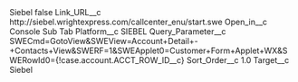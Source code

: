 <?xml version="1.0" encoding="UTF-8"?>
<CustomMetadata xmlns="http://soap.sforce.com/2006/04/metadata" xmlns:xsi="http://www.w3.org/2001/XMLSchema-instance" xmlns:xsd="http://www.w3.org/2001/XMLSchema">
    <label>Siebel</label>
    <protected>false</protected>
    <values>
        <field>Link_URL__c</field>
        <value xsi:type="xsd:string">http://siebel.wrightexpress.com/callcenter_enu/start.swe</value>
    </values>
    <values>
        <field>Open_in__c</field>
        <value xsi:type="xsd:string">Console Sub Tab</value>
    </values>
    <values>
        <field>Platform__c</field>
        <value xsi:type="xsd:string">SIEBEL</value>
    </values>
    <values>
        <field>Query_Parameter__c</field>
        <value xsi:type="xsd:string">SWECmd=GotoView&amp;SWEView=Account+Detail+-+Contacts+View&amp;SWERF=1&amp;SWEApplet0=Customer+Form+Applet+WX&amp;SWERowId0={!case.account.ACCT_ROW_ID__c}</value>
    </values>
    <values>
        <field>Sort_Order__c</field>
        <value xsi:type="xsd:double">1.0</value>
    </values>
    <values>
        <field>Target__c</field>
        <value xsi:type="xsd:string">Siebel</value>
    </values>
</CustomMetadata>

